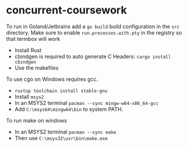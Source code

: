# concurrent-coursework

To run in Goland/Jetbrains add a `go build` build configuration in the `src` directory. 
Make sure to enable `run.processes.with.pty` in the registry so that termbox will work

- Install Rust
- cbindgen is required to auto generate C Headers: `cargo install cbindgen`
- Use the makefiles 

To use cgo on Windows requires gcc. 
- `rustup toolchain install stable-gnu`
- Install `msys2`
- In an MSYS2 terminal `pacman --sync mingw-w64-x86_64-gcc`
- Add `C:\msys64\mingw64\bin` to system PATH.

To run make on windows
- In an MSYS2 terminal `pacman --sync make`
- Then use `C:\msys32\usr\bin\make.exe`